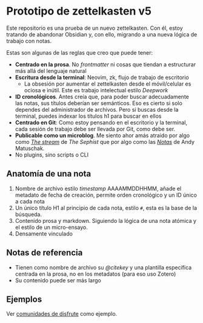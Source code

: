 # Prototipo de zettelkasten v5

Este repositorio es una prueba de un nuevo zettelkasten. Con él, estoy tratando de abandonar Obsidian y, con ello, migrando a una nueva lógica de trabajo con notas.

Estas son algunas de las reglas que creo que puede tener:

- **Centrado en la prosa**. No *frontmatter* ni cosas que tiendan a estructurar más allá del lenguaje natural
- **Escritura desde la terminal**: Neovim, zk, flujo de trabajo de escritorio
    - La obsesión por aumentar el zettelkasten desde el móvil/celular es ociosa e inútil. Este es trabajo intelectual estilo *Deepwork*
- **ID cronológicos**. Antes creía que, para poder buscar adecuadamente las notas, sus títulos deberían ser semánticos. Eso es cierto si solo dependes del administrador de archivos. Pero si buscas desde la terminal, puedes indexar los títulos h1 para buscar en ellos
- **Centrado en Git**: Como estoy pensando en el escritorio y la terminal, cada sesión de trabajo debe ser llevada por Git, como debe ser.
- **Publicable como un microblog**. Me siento ahor amás atraido por algo como [*The stream*](https://stream.thesephist.com/) de *The Sephist* que por algo como las [*Notas*](https://notes.andymatuschak.org/About_these_notes) de Andy Matuschak.
- No plugins, sino scripts o CLI

## Anatomía de una nota

1. Nombre de archivo estilo *timestamp* AAAAMMDDHHMM, añade el metadato de fecha de creación, permite orden cronológico y un ID único a cada nota
2. Un único título H1 al principio de cada nota, estilo `#`, esta es la base de la búsqueda.
3. Contenido prosa y markdown. Siguiendo la lógica de una nota atómica y el estilo de un micro-ensayo.
4. Densamente vinculado

## Notas de referencia

- Tienen como nombre de archivo su *@citekey* y una plantilla específica centrada en la prosa, no en los metadatos (para eso uso Zotero)
- Su contenido puede ser más largo

## Ejemplos

Ver [comunidades de disfrute](202506042053.md) como ejemplo.
